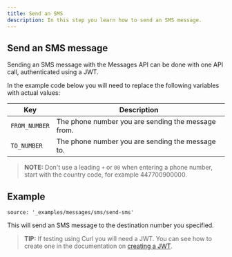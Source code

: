```yaml
---
title: Send an SMS 
description: In this step you learn how to send an SMS message.
---
```


## Send an SMS message

Sending an SMS message with the Messages API can be done with one API call, authenticated using a JWT.

In the example code below you will need to replace the following variables with actual values:

Key | Description
-- | --
`FROM_NUMBER` | The phone number you are sending the message from.
`TO_NUMBER` | The phone number you are sending the message to.

> **NOTE:** Don't use a leading `+` or `00` when entering a phone number, start with the country code, for example 447700900000.

## Example

```code_snippets
source: '_examples/messages/sms/send-sms'
```

This will send an SMS message to the destination number you specified.

> **TIP:** If testing using Curl you will need a JWT. You can see how to create one in the documentation on [creating a JWT](/messages/code-snippets/before-you-begin#generate-a-jwt).
